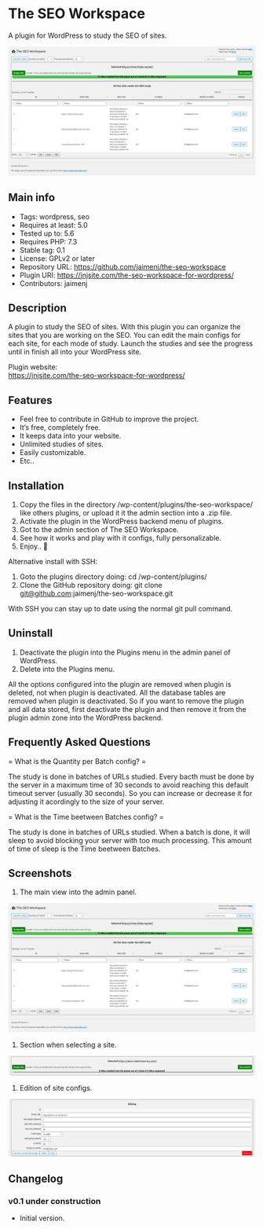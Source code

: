 # The SEO Workspace

A plugin for WordPress to study the SEO of sites.

![Plugin image](https://raw.githubusercontent.com/jaimenj/the-seo-workspace/master/assets/screenshot-1.png)

## Main info

* Tags: wordpress, seo
* Requires at least: 5.0
* Tested up to: 5.6
* Requires PHP: 7.3
* Stable tag: 0.1
* License: GPLv2 or later
* Repository URL: https://github.com/jaimenj/the-seo-workspace
* Plugin URI: https://jnjsite.com/the-seo-workspace-for-wordpress/
* Contributors: jaimenj

## Description

A plugin to study the SEO of sites. With this plugin you can organize the sites that you are working on the SEO. You can edit the main configs for each site, for each mode of study. Launch the studies and see the progress until in finish all into your WordPress site. 

Plugin website: \
<a href="https://jnjsite.com/the-seo-workspace-for-wordpress/">https://jnjsite.com/the-seo-workspace-for-wordpress/</a>

## Features

* Feel free to contribute in GitHub to improve the project.
* It’s free, completely free.
* It keeps data into your website.
* Unlimited studies of sites.
* Easily customizable.
* Etc..

## Installation

1. Copy the files in the directory /wp-content/plugins/the-seo-workspace/ like others plugins, or upload it it the admin section into a .zip file.
2. Activate the plugin in the WordPress backend menu of plugins.
3. Got to the admin section of The SEO Workspace.
4. See how it works and play with it configs, fully personalizable.
5. Enjoy.. 🙂

Alternative install with SSH:

1. Goto the plugins directory doing: cd /wp-content/plugins/
2. Clone the GitHub repository doing: git clone git@github.com:jaimenj/the-seo-workspace.git

With SSH you can stay up to date using the normal git pull command.

## Uninstall

1. Deactivate the plugin into the Plugins menu in the admin panel of WordPress.
2. Delete into the Plugins menu.

All the options configured into the plugin are removed when plugin is deleted, not when plugin is deactivated. All the database tables are removed when plugin is deactivated. So if you want to remove the plugin and all data stored, first deactivate the plugin and then remove it from the plugin admin zone into the WordPress backend.

## Frequently Asked Questions

= What is the Quantity per Batch config? =

The study is done in batches of URLs studied. Every bacth must be done by the server in a maximum time of 30 seconds to avoid reaching this default timeout server (usually 30 seconds). So you can increase or decrease it for adjusting it acordingly to the size of your server.

= What is the Time beetween Batches config? =

The study is done in batches of URLs studied. When a batch is done, it will sleep to avoid blocking your server with too much processing. This amount of time of sleep is the Time beetween Batches.

## Screenshots

1. The main view into the admin panel.

![Plugin image](https://raw.githubusercontent.com/jaimenj/the-seo-workspace/master/assets/screenshot-1.png)

1. Section when selecting a site.

![Plugin image](https://raw.githubusercontent.com/jaimenj/the-seo-workspace/master/assets/screenshot-2.png)

1. Edition of site configs.

![Plugin image](https://raw.githubusercontent.com/jaimenj/the-seo-workspace/master/assets/screenshot-3.png)

## Changelog

### v0.1 under construction

* Initial version.
